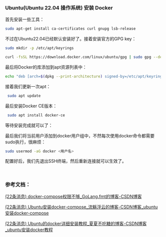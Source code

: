 ### Ubuntu(Ubuntu 22.04 操作系统) 安装 Docker

首先安装一些工具：

```sh
sudo apt-get install ca-certificates curl gnupg lsb-release
```

不过在Ubuntu22.04已经默认安装好了。接着安装官方的GPG key：

```sh
sudo mkdir -p /etc/apt/keyrings

curl -fsSL https://download.docker.com/linux/ubuntu/gpg | sudo gpg --dearmor -o /etc/apt/keyrings/docker.gpg
```

最后将Docker的库添加到apt资源列表中：

```sh
echo "deb [arch=$(dpkg --print-architecture) signed-by=/etc/apt/keyrings/docker.gpg] https://download.docker.com/linux/ubuntu $(lsb_release -cs) stable" | sudo tee /etc/apt/sources.list.d/docker.list > /dev/null
```

接着我们更新一次apt：

```sh
 sudo apt update
```

最后安装Docker CE版本：

```sh
 sudo apt install docker-ce
```

等待安装完成就可以了：

最后我们将当前用户添加到docker用户组中，不然每次使用docker命令都需要sudo执行，很麻烦：

```sh
sudo usermod -aG docker <用户名>
```

配置好后，我们先退出SSH终端，然后重新连接就可以生效了。

‍

### 参考文档：

[(22条消息) docker-compose权限不够_GoLang.fmt的博客-CSDN博客](https://blog.csdn.net/qq_39162487/article/details/120597117)

[(22条消息) Ubuntu安装docker-compose_流觞浮云的博客-CSDN博客_ubuntu安装docker-compose](https://blog.csdn.net/u012590718/article/details/125702606)

[(22条消息) Ubuntu的docker详细安装教程_夏夏不吃糖的博客-CSDN博客_ubuntu安装docker教程](https://blog.csdn.net/weixin_50999155/article/details/119581698?ops_request_misc=%7B%22request%5Fid%22%3A%22167305883316800222859082%22%2C%22scm%22%3A%2220140713.130102334..%22%7D&request_id=167305883316800222859082&biz_id=0&utm_medium=distribute.pc_search_result.none-task-blog-2~all~top_positive~default-1-119581698-null-null.142%5Ev70%5Econtrol,201%5Ev4%5Eadd_ask&utm_term=ubuntu%E5%AE%89%E8%A3%85docker&spm=1018.2226.3001.4187)
